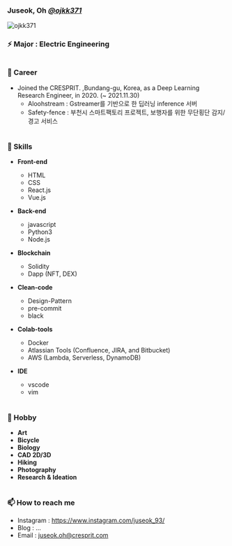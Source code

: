 ### Juseok, Oh [*@ojkk371*](https://github.com/ojkk371/ojkk371/blob/master/profile.md)
[](https://blog.naver.com/ojkk371)
<p align="left"> <img src="https://komarev.com/ghpvc/?username=ojkk371&color=brightgreen" alt="ojkk371" /> </p>

### ⚡ Major : Electric Engineering

#
### 🔭 Career
- Joined the CRESPRIT. ,Bundang-gu, Korea, as a Deep Learning Research Engineer, in 2020. (~ 2021.11.30)
   - Aloohstream : Gstreamer를 기반으로 한 딥러닝 inference 서버
   - Safety-fence : 부천시 스마트팩토리 프로젝트, 보행자를 위한 무단횡단 감지/경고 서비스

#
### 🌱 Skills
- **Front-end**
   - HTML
   - CSS
   - React.js
   - Vue.js
  
- **Back-end**
   - javascript
   - Python3
   - Node.js
  
- **Blockchain**
   - Solidity
   - Dapp (NFT, DEX)

- **Clean-code**
   - Design-Pattern
   - pre-commit
   - black

- **Colab-tools**
   - Docker
   - Atlassian Tools (Confluence, JIRA, and Bitbucket)
   - AWS (Lambda, Serverless, DynamoDB)

- **IDE**
   - vscode
   - vim

#
### 👯 Hobby
- **Art**
- **Bicycle**
- **Biology**
- **CAD 2D/3D**
- **Hiking**
- **Photography**
- **Research & Ideation**

#
### 📫 How to reach me
- Instagram : https://www.instagram.com/juseok_93/
- Blog : ...
- Email : juseok.oh@cresprit.com


<!--
**ojkk371/ojkk371** is a ✨ _special_ ✨ repository because its `README.md` (this file) appears on your GitHub profile.

Here are some ideas to get you started:

- 🔭 I’m currently working on ...
- 🌱 I’m currently learning ...
- 👯 I’m looking to collaborate on ...
- 🤔 I’m looking for help with ...
- 💬 Ask me about ...
- 📫 How to reach me: ...
- 😄 Pronouns: ...
- ⚡ Fun fact: ...
-->

